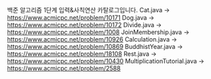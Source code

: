 백준 알고리즘 1단계 입력&사칙연산 카탈로그입니다.
Cat.java -> https://www.acmicpc.net/problem/10171
Dog.java -> https://www.acmicpc.net/problem/10172
Divide.java -> https://www.acmicpc.net/problem/1008
JoinMembership.java -> https://www.acmicpc.net/problem/10926
Calculation.java -> https://www.acmicpc.net/problem/10869
BuddhistYear.java -> https://www.acmicpc.net/problem/18108
Rest.java -> https://www.acmicpc.net/problem/10430
MultiplicationTutorial.java -> https://www.acmicpc.net/problem/2588